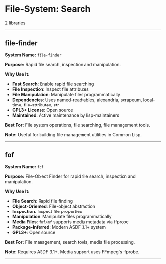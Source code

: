 # File-System: Search

2 libraries

---

## file-finder

**System Name:** `file-finder`

**Purpose:** Rapid file search, inspection and manipulation.

**Why Use It:**
- **Fast Search**: Enable rapid file searching
- **File Inspection**: Inspect file attributes
- **File Manipulation**: Manipulate files programmatically
- **Dependencies**: Uses named-readtables, alexandria, serapeum, local-time, file-attributes, str
- **GPL3+ License**: Open source
- **Maintained**: Active maintenance by lisp-maintainers

**Best For:** File system operations, file searching, file management tools.

**Note:** Useful for building file management utilities in Common Lisp.

---


## fof

**System Name:** `fof`

**Purpose:** File-Object Finder for rapid file search, inspection and manipulation.

**Why Use It:**
- **File Search**: Rapid file finding
- **Object-Oriented**: File-object abstraction
- **Inspection**: Inspect file properties
- **Manipulation**: Manipulate files programmatically
- **Media Files**: `fof/mf` supports media metadata via ffprobe
- **Package-Inferred**: Modern ASDF 3.1+ system
- **GPL3+**: Open source

**Best For:** File management, search tools, media file processing.

**Note:** Requires ASDF 3.1+. Media support uses FFmpeg's ffprobe.

---


